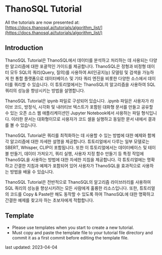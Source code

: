 # ThanoSQL Tutorial

All the tutorials are now presented at: [https://docs.thanosql.ai/tutorials/algorithm_list/](https://docs.thanosql.ai/tutorials/algorithm_list/)



## Introduction

ThanoSQL Tutorial은 ThanoSQL에서 데이터를 분석하고 처리하는 데 사용되는 다양한 알고리즘에 대한 포괄적인 가이드를 제공합니다. ThanoSQL은 정형과 비정형 데이터 모두 SQL의 쿼리(Query, 질의)를 사용하여 AI(인공지능) 모델링 및 검색을 가능하게 한 통합 플랫폼으로 데이터베이스 및 기타 쿼리 엔진을 비롯한 다양한 소스에서 데이터를 쿼리할 수 있습니다. 이 튜토리얼에서는 ThanoSQL의 알고리즘을 사용하여 SQL 쿼리의 성능을 향상시키는 방법을 설명합니다.

ThanoSQL Tutorial은 ipynb 파일로 구성되어 있습니다. .ipynb 파일은 사용자가 라이브 코드, 방정식, 시각화 및 내러티브 텍스트가 포함된 대화형 문서를 만들고 공유할 수 있는 오픈 소스 웹 애플리케이션인 Jupyter Notebook에서 사용하는 파일 형식입니다. 이러한 문서는 대화형이므로 사용자가 코드 셀을 실행하고 동일한 문서 내에서 결과를 볼 수 있습니다.

ThanoSQL Tutorial은 쿼리를 최적화하는 데 사용할 수 있는 방법에 대한 예제와 함께 각 알고리즘에 대한 자세한 설명을 제공합니다. 튜토리얼에서 다루는 일부 모델로는 SBERT, Whisper, CLIP이 포함됩니다. 또한 이 튜토리얼에서는 데이터베이스 및 테이블 만들기, 데이터 가져오기, 쿼리 실행, 사용자 지정 함수 만들기 등 특정 작업에 ThanoSQL을 사용하는 방법에 대한 자세한 지침을 제공합니다. 각 튜토리얼에는 명확하고 간결한 지침과 예제가 포함되어 있어 사용자가 ThanoSQL을 효과적으로 사용하는 방법을 배울 수 있습니다. 

ThanoSQL Tutorial은 전반적으로 ThanoSQL의 알고리즘 라이브러리를 사용하여 SQL 쿼리의 성능을 향상시키려는 모든 사람에게 훌륭한 리소스입니다. 또한, 튜토리얼의 코드를 Copy & Paste만 해도 동작할 수 있도록 하여 ThanoSQL에 대한 명확하고 간결한 예제를 찾고자 하는 초보자에게 적합합니다.

## Template
* Please use templates when you start to create a new tutorial.
* Must copy and paste the template file to your tutorial file directory and commit it as a first commit before editing the template file.  



last updated: 2023-04-04
